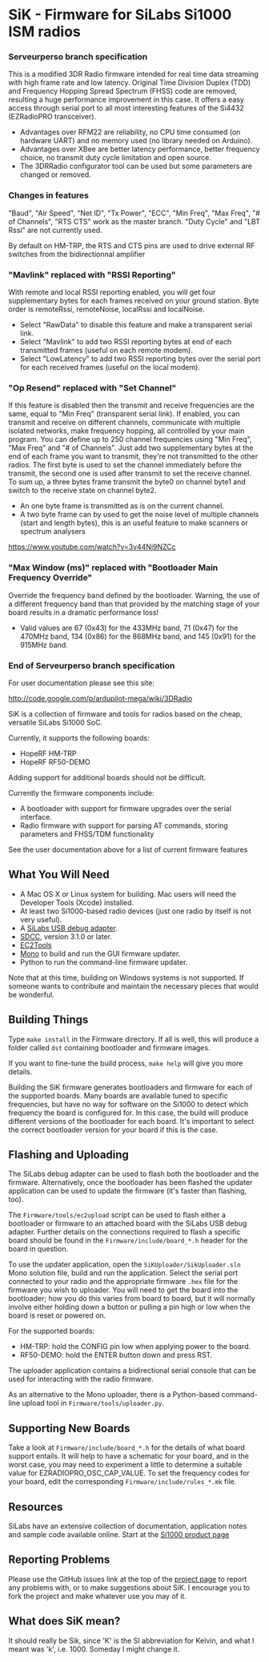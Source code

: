 # SiK - Firmware for SiLabs Si1000 ISM radios

### Serveurperso branch specification

This is a modified 3DR Radio firmware intended for real time data streaming with high frame rate and low latency.
Original Time Division Duplex (TDD) and Frequency Hopping Spread Spectrum (FHSS) code are removed, resulting a huge performance improvement in this case.
It offers a easy access through serial port to all most interesting features of the Si4432 (EZRadioPRO transceiver).

 - Advantages over RFM22 are reliability, no CPU time consumed (on hardware UART) and no memory used (no library needed on Arduino).
 - Advantages over XBee are better latency performance, better frequency choice, no transmit duty cycle limitation and open source.
 - The 3DRRadio configurator tool can be used but some parameters are changed or removed.

### Changes in features

"Baud", "Air Speed", "Net ID", "Tx Power", "ECC", "Min Freq", "Max Freq", "# of Channels", "RTS CTS" work as the master branch.
"Duty Cycle" and "LBT Rssi" are not currently used.

By default on HM-TRP, the RTS and CTS pins are used to drive external RF switches from the bidirectionnal amplifier

### "Mavlink" replaced with "RSSI Reporting"

With remote and local RSSI reporting enabled, you will get four supplementary bytes for each frames received on your ground station.
Byte order is remoteRssi, remoteNoise, localRssi and localNoise.

 - Select "RawData" to disable this feature and make a transparent serial link.
 - Select "Mavlink" to add two RSSI reporting bytes at end of each transmitted frames (useful on each remote modem).
 - Select "LowLatency" to add two RSSI reporting bytes over the serial port for each received frames (useful on the local modem).

### "Op Resend" replaced with "Set Channel"

If this feature is disabled then the transmit and receive frequencies are the same, equal to "Min Freq" (transparent serial link).
If enabled, you can transmit and receive on different channels, communicate with multiple isolated networks, make frequency hopping, all controlled by your main program.
You can define up to 250 channel frequencies using "Min Freq", "Max Freq" and "# of Channels".
Just add two supplementary bytes at the end of each frame you want to transmit, they're not transmitted to the other radios.
The first byte is used to set the channel immediately before the transmit, the second one is used after transmit to set the receive channel.
To sum up, a three bytes frame transmit the byte0 on channel byte1 and switch to the receive state on channel byte2.

 - An one byte frame is transmitted as is on the current channel.
 - A two byte frame can by used to get the noise level of multiple channels (start and length bytes), this is an useful feature to make scanners or spectrum analysers

https://www.youtube.com/watch?v=3v44Nj9NZCc

### "Max Window (ms)" replaced with "Bootloader Main Frequency Override"

Override the frequency band defined by the bootloader.
Warning, the use of a different frequency band than that provided by the matching stage of your board results in a dramatic performance loss!

 - Valid values are 67 (0x43) for the 433MHz band, 71 (0x47) for the 470MHz band, 134 (0x86) for the 868MHz band, and 145 (0x91) for the 915MHz band.

### End of Serveurperso branch specification

For user documentation please see this site:

 http://code.google.com/p/ardupilot-mega/wiki/3DRadio

SiK is a collection of firmware and tools for radios based on the cheap, versatile SiLabs Si1000 SoC.

Currently, it supports the following boards:

 - HopeRF HM-TRP
 - HopeRF RF50-DEMO

Adding support for additional boards should not be difficult.

Currently the firmware components include:

 - A bootloader with support for firmware upgrades over the serial interface.
 - Radio firmware with support for parsing AT commands, storing parameters and FHSS/TDM functionality

See the user documentation above for a list of current firmware features

## What You Will Need

 - A Mac OS X or Linux system for building.  Mac users will need the Developer Tools (Xcode) installed.
 - At least two Si1000-based radio devices (just one radio by itself is not very useful).
 - A [SiLabs USB debug adapter](http://www.silabs.com/products/mcu/Pages/USBDebug.aspx).
 - [SDCC](http://sdcc.sourceforge.net/), version 3.1.0 or later.
 - [EC2Tools](http://github.com/tridge/ec2)
 - [Mono](http://www.mono-project.com/) to build and run the GUI firmware updater.
 - Python to run the command-line firmware updater.

Note that at this time, building on Windows systems is not supported.  If someone wants to contribute and maintain the necessary pieces that would be wonderful.

## Building Things

Type `make install` in the Firmware directory.  If all is well, this will produce a folder called `dst` containing bootloader and firmware images.

If you want to fine-tune the build process, `make help` will give you more details.

Building the SiK firmware generates bootloaders and firmware for each of the supported boards. Many boards are available tuned to specific frequencies, but have no way for software on the Si1000 to detect which frequency the board is configured for. In this case, the build will produce different versions of the bootloader for each board. It's important to select the correct bootloader version for your board if this is the case.

## Flashing and Uploading

The SiLabs debug adapter can be used to flash both the bootloader and the firmware. Alternatively, once the bootloader has been flashed the updater application can be used to update the firmware (it's faster than flashing, too).

The `Firmware/tools/ec2upload` script can be used to flash either a bootloader or firmware to an attached board with the SiLabs USB debug adapter.  Further details on the connections required to flash a specific board should be found in the `Firmware/include/board_*.h` header for the board in question.

To use the updater application, open the `SiKUploader/SikUploader.sln` Mono solution file, build and run the application. Select the serial port connected to your radio and the appropriate firmware `.hex` file for the firmware you wish to uploader.  You will need to get the board into the bootloader; how you do this varies from board to board, but it will normally involve either holding down a button or pulling a pin high or low when the board is reset or powered on. 

For the supported boards:

 - HM-TRP: hold the CONFIG pin low when applying power to the board.
 - RF50-DEMO: hold the ENTER button down and press RST.

The uploader application contains a bidirectional serial console that can be used for interacting with the radio firmware.

As an alternative to the Mono uploader, there is a Python-based command-line upload tool in `Firmware/tools/uploader.py`.

## Supporting New Boards

Take a look at `Firmware/include/board_*.h` for the details of what board support entails.  It will help to have a schematic for your board, and in the worst case, you may need to experiment a little to determine a suitable value for EZRADIOPRO_OSC_CAP_VALUE.  To set the frequency codes for your board, edit the corresponding `Firmware/include/rules_*.mk` file.

## Resources

SiLabs have an extensive collection of documentation, application notes and sample code available online.  Start at the [Si1000 product page](http://www.silabs.com/products/wireless/wirelessmcu/Pages/Si1000.aspx)

## Reporting Problems

Please use the GitHub issues link at the top of the [project page](http://github.com/tridge/SiK) to report any problems with, or to make suggestions about SiK.  I encourage you to fork the project and make whatever use you may of it.

## What does SiK mean?

It should really be Sik, since 'K' is the SI abbreviation for Kelvin, and what I meant was 'k', i.e. 1000.  Someday I might change it.
